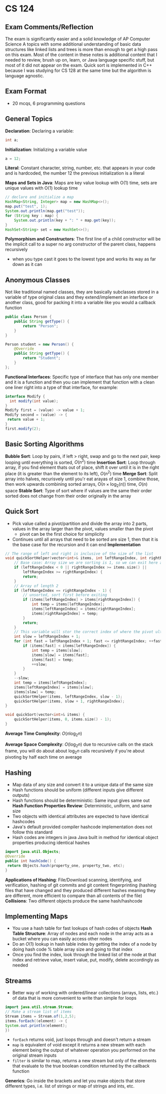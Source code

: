 # CS 124

## Exam Comments/Reflection

The exam is significantly easier and a solid knowledge of AP Computer Science A topics with some additional understanding of basic data structures like linked lists and trees is more than enough to get a high pass on this exam. Most of the content in these notes is additional content that I needed to review, brush up on, learn, or Java language specific stuff, but most of it did not appear on the exam. Quick sort is implemented in C++ because I was studying for CS 128 at the same time but the algorithm is language agnostic.

## Exam Format

* 20 mcqs, 6 programming questions

## General Topics

**Declaration**: Declaring a variable:

```java
int a;
```

**Initialization**: Initializing a variable value

```java
a = 12;
```

**Literal**: Constant character, string, number, etc. that appears in your code and is hardcoded, the number 12 the previous initialization is a literal

**Maps and Sets in Java**: Maps are key value lookup with O(1) time, sets are unique values with O(1) lookup time

```java
// declare and initialize a map
HashMap<String, Integer> map = new HashMap<>();
map.put("test", 1);
System.out.println(map.get("test"));
for (String key : map) {
    System.out.println(key + ": " + map.get(key));
}
HashSet<String> set = new HashSet<>();
```

**Polymorphism and Constructors**: The first line of a child constructor will be the implicit call to a super no arg constructor of the parent class, happens recursively

* when you type cast it goes to the lowest type and works its way as far down as it can

## Anonymous Classes

Not like traditional named classes, they are basically subclasses stored in a variable of type original class and they extend/implement an interface or another class, good for packing it into a variable like you would a callback function

```java
public class Person {
    public String getType() {
        return "Person";
    }
}

Person student = new Person() {
    @Override
    public String getType() {
        return "Student";
    }
};
```

**Functional Interfaces**: Specific type of interface that has only one member and it is a function and then you can implement that function with a clean one liner right into a type of that interface, for example:

```java
interface Modify {
  int modify(int value);
}
Modify first = (value) -> value + 1;
Modify second = (value) -> {
 return value + 1;
}
first.modify(2);
```

## Basic Sorting Algorithms

**Bubble Sort**: Loop by pairs, if left > right, swap and go to the next pair, keep looping until everything is sorted, $O(n^2)$ time
**Insertion Sort**: Loop through array, if you find element thats out of place, shift it over until it is in the right place (it is greater than the element to its left), $O(n^2)$ time
**Merge Sort**: Split array into halves, recurisvely until you'r eat arayas of size 1, combine those, then work upwards combining sorted arrays, $\displaystyle\text{O(}{n}\times{{\log}_{{2}}{\left({n}\right)}}\text{)}$ time, $\displaystyle{O}{\left({n}\right)}$ space
**Stable Sort**: Type of sort where if values are the same their order sorted does not change from their order originally in the array

## Quick Sort

* Pick value called a pivot/partition and divide the array into 2 parts, values in the array larger than the pivot, values smaller than the pivot
  * pivot can be the first choice for simplicity
* Continues until all arrays that need to be sorted are size 1, then that it is the base case for the recursion and it can end
**Implementation**

```cpp
// The range of left and right is inclusive of the size of the list
void quickSortHelper(vector<int>& items, int leftRangeIndex, int rightRangeIndex) {
    // Base case: Array size we are sorting is 1, so we can exit here and we know its sorted
    if (leftRangeIndex < 0 || rightRangeIndex >= items.size() ||
        leftRangeIndex >= rightRangeIndex) {
        return;
    }
    // Array of length 2
    if (leftRangeIndex == rightRangeIndex - 1) {
        // unsorted, sort first before exiting
        if (items[leftRangeIndex] > items[rightRangeIndex]) {
            int temp = items[leftRangeIndex];
            items[leftRangeIndex] = items[rightRangeIndex];
            items[rightRangeIndex] = temp;
        }
        return;
    }
    // This variable will stor the correct index of where the pivot ultimately needs to be
    int slow = leftRangeIndex + 1;
    for (int fast = leftRangeIndex + 1; fast <= rightRangeIndex; ++fast) {
        if (items[fast] < items[leftRangeIndex]) {
            int temp = items[slow];
            items[slow] = items[fast];
            items[fast] = temp;
            ++slow;
        }
    }
    --slow;
    int temp = items[leftRangeIndex];
    items[leftRangeIndex] = items[slow];
    items[slow] = temp;
    quickSortHelper(items, leftRangeIndex, slow - 1);
    quickSortHelper(items, slow + 1, rightRangeIndex);
}

void quickSort(vector<int>& items) {
    quickSortHelper(items, 0, items.size() - 1);
}
```

**Average Time Complexity**: $\displaystyle{O}{\left({n}{{\log}_{{2}}{n}}\right)}$

**Average Space Complexity**: $\displaystyle{O}{\left({{\log}_{{2}}{n}}\right)}$ due to recursive calls on the stack frame, you will do about about $\displaystyle{{\log}_{{2}}{n}}$ calls recursively if you're about pivoting by half each time on average

## Hashing

* Map data of any size and convert it to a unique data of the same size
* Hash functions should be uniform (different inputs give different outputs)
* Hash functions should be deterministic: Same input gives same out
**Hash Function Properties Review**: Deterministic, uniform, and same size
* Two objects with identical attributes are expected to have identical hashcodes
* Java's default provided compiler hashcode implementation does not follow this standard
* Hash codes are integers in java
Java built in method for identical object properties producing identical hashes

```java
import java.util.Objects;
@Override
public int hashCode() {
 return Objects.hash(property_one, property_two, etc);
}
```

**Applications of Hashing**: File/Download scanning, identifying, and verification, hashing of git commits and git content fingerprinting (hashing files that have changed and they produced different hashes meaning they are different, more efficient to compare than all contents of the file)
**Collisions**: Two different objects produce the same hash/hashcode

## Implementing Maps

* You use a hash table for fast lookups of hash codes of objects
**Hash Table Structure**: Array of nodes and each node in the array acts as a bucket where you can easily access other nodes
* Do an $\displaystyle{O}{\left({1}\right)}$ lookup in hash table index by getting the index of a node by doing hash code % table array size and going to that index
* Once you find the index, look through the linked list of the node at that index and retrieve value, insert value, put, modify, delete accordingly as needed

## Streams

* Better way of working with ordered/linear collections (arrays, lists, etc.) of data that is more convenient to write than simple for loops

```java
import java.util.stream.Stream;
// Make a stream list of items
Stream items = Stream.of(1,2,5);
items.forEach((element) -> {
System.out.println(element);
})
```

* `forEach` returns void, just loops through and doesn't return a stream
* `map` is equivalent of void except it returns a new stream with each element being the output of whatever operation you performed on the original stream inputs
* `filter` is similar to map, returns a new stream but only of the elements that evaluate to the true boolean condition returned by the callback function

**Generics**: Go inside the brackets and let you make objects that store different types, i.e. list of strings or map of strings and ints, etc.
